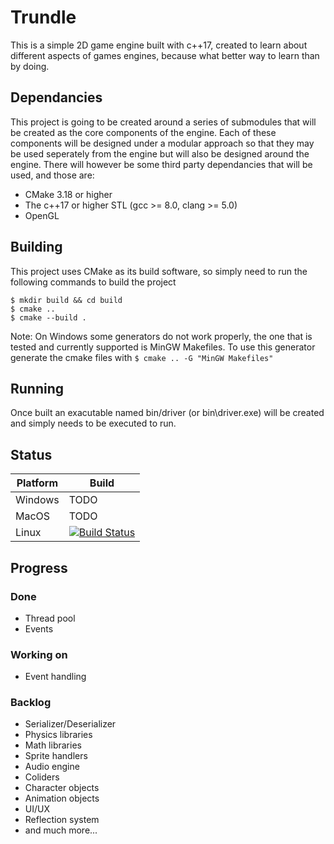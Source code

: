 # Trundle
This is a simple 2D game engine built with c++17, created to learn about different aspects of games engines, because what better way to learn than by doing.

## Dependancies
This project is going to be created around a series of submodules that will be created as the core components of the engine. Each of these components will be designed under a modular approach so that they may be used seperately from the engine but will also be designed around the engine.
There will however be some third party dependancies that will be used, and those are:
* CMake 3.18 or higher
* The c++17 or higher STL (gcc >= 8.0, clang >= 5.0)
* OpenGL
<!--* One of Vulkan, DirectX12, and Metal
* One of OpenCL and Cuda
* TODO: Find something that can handle networking and something that can handle audio-->

## Building
This project uses CMake as its build software, so simply need to run the following commands to build the project
```
$ mkdir build && cd build
$ cmake ..
$ cmake --build .
```

Note: On Windows some generators do not work properly, the one that is tested and currently supported is MinGW Makefiles. To use this generator generate the cmake files with `$ cmake .. -G "MinGW Makefiles"`

## Running
Once built an exacutable named bin/driver (or bin\driver.exe) will be created and simply needs to be executed to run.

## Status
| Platform | Build |
| --- | --- |
| Windows | TODO |
| MacOS | TODO |
| Linux | [![Build Status](https://cloud.drone.io/api/badges/zacharyselk/Trundle/status.svg)](https://cloud.drone.io/zacharyselk/Trundle) |

## Progress
### Done
* Thread pool
* Events

### Working on
* Event handling

### Backlog
* Serializer/Deserializer
* Physics libraries
* Math libraries
* Sprite handlers
* Audio engine
* Coliders
* Character objects
* Animation objects
* UI/UX
* Reflection system
* and much more...
